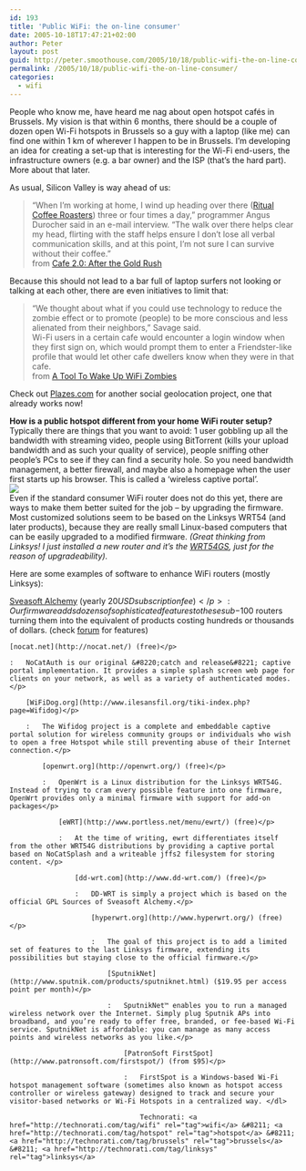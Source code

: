 ```yaml
---
id: 193
title: 'Public WiFi: the on-line consumer'
date: 2005-10-18T17:47:21+02:00
author: Peter
layout: post
guid: http://peter.smoothouse.com/2005/10/18/public-wifi-the-on-line-consumer/
permalink: /2005/10/18/public-wifi-the-on-line-consumer/
categories:
  - wifi
---
```

People who know me, have heard me nag about open hotspot cafés in Brussels. My vision is that within 6 months, there should be a couple of dozen open Wi-Fi hotspots in Brussels so a guy with a laptop (like me) can find one within 1 km of wherever I happen to be in Brussels. I&#8217;m developing an idea for creating a set-up that is interesting for the Wi-Fi end-users, the infrastructure owners (e.g. a bar owner) and the ISP (that&#8217;s the hard part). More about that later.

As usual, Silicon Valley is way ahead of us:

> &#8220;When I&#8217;m working at home, I wind up heading over there ([Ritual Coffee Roasters](http://ritualroasters.com/)) three or four times a day,&#8221; programmer Angus Durocher said in an e-mail interview. &#8220;The walk over there helps clear my head, flirting with the staff helps ensure I don&#8217;t lose all verbal communication skills, and at this point, I&#8217;m not sure I can survive without their coffee.&#8221;  
> from [Cafe 2.0: After the Gold Rush](http://www.wired.com/news/business/0,1367,69221,00.html?tw=wn_2culthead)

Because this should not lead to a bar full of laptop surfers not looking or talking at each other, there are even initiatives to limit that:

> &#8220;We thought about what if you could use technology to reduce the zombie effect or to promote (people) to be more conscious and less alienated from their neighbors,&#8221; Savage said.  
> Wi-Fi users in a certain cafe would encounter a login window when they first sign on, which would prompt them to enter a Friendster-like profile that would let other cafe dwellers know when they were in that cafe.  
> from [A Tool To Wake Up WiFi Zombies](http://www.wired.com/news/culture/0,1284,68056,00.html)

Check out [Plazes.com](http://www.plazes.com) for another social geolocation project, one that already works now!

**How is a public hotspot different from your home WiFi router setup?**  
Typically there are things that you want to avoid: 1 user gobbling up all the bandwidth with streaming video, people using BitTorrent (kills your upload bandwidth and as such your quality of service), people sniffing other people&#8217;s PCs to see if they can find a security hole. So you need bandwidth management, a better firewall, and maybe also a homepage when the user first starts up his browser. This is called a &#8216;wireless captive portal&#8217;.  
[<img border="0" src="http://images.amazon.com/images/P/B0001D3K8A.01._AA_SCMZZZZZZZ_.jpg" />](http://www.amazon.com/exec/obidos/redirect?path=ASIN/B0001D3K8A&link_code=as2&camp=1789&tag=bestdigital08-20&creative=9325)<img  src="http://www.assoc-amazon.com/e/ir?t=bestdigital08-20&#038;l=as2&#038;o=1&#038;a=B0001D3K8A" width="1" height="1" border="0" alt="" />  
Even if the standard consumer WiFi router does not do this yet, there are ways to make them better suited for the job &#8211; by upgrading the firmware. Most customized solutions seem to be based on the Linksys WRT54 (and later products), because they are really small Linux-based computers that can be easily upgraded to a modified firmware. _(Great thinking from Linksys! I just installed a new router and it&#8217;s the [WRT54GS](http://www.amazon.com/exec/obidos/redirect?path=ASIN/B0001D3K8A&link_code=as2&camp=1789&tag=bestdigital08-20&creative=9325), just for the reason of upgradeability)._

Here are some examples of software to enhance WiFi routers (mostly Linksys):

[Sveasoft Alchemy](http://www.sveasoft.com/) (yearly $20 USD subscription fee)</p> 
:   Our firmware adds dozens of sophisticated features to these sub-$100 routers turning them into the equivalent of products costing hundreds or thousands of dollars. (check [forum](http://www.sveasoft.com/modules/phpBB2/viewtopic.php?t=61) for features)</p> 
    
    [nocat.net](http://nocat.net/) (free)</p> 
    
    :   NoCatAuth is our original &#8220;catch and release&#8221; captive portal implementation. It provides a simple splash screen web page for clients on your network, as well as a variety of authenticated modes.</p> 
        
        [WiFiDog.org](http://www.ilesansfil.org/tiki-index.php?page=Wifidog)</p> 
        
        :   The Wifidog project is a complete and embeddable captive portal solution for wireless community groups or individuals who wish to open a free Hotspot while still preventing abuse of their Internet connection.</p> 
            
            [openwrt.org](http://openwrt.org/) (free)</p> 
            
            :   OpenWrt is a Linux distribution for the Linksys WRT54G. Instead of trying to cram every possible feature into one firmware, OpenWrt provides only a minimal firmware with support for add-on packages</p> 
                
                [eWRT](http://www.portless.net/menu/ewrt/) (free)</p> 
                
                :   At the time of writing, ewrt differentiates itself from the other WRT54G distributions by providing a captive portal based on NoCatSplash and a writeable jffs2 filesystem for storing content. </p> 
                    
                    [dd-wrt.com](http://www.dd-wrt.com/) (free)</p> 
                    
                    :   DD-WRT is simply a project which is based on the official GPL Sources of Sveasoft Alchemy.</p> 
                        
                        [hyperwrt.org](http://www.hyperwrt.org/) (free)</p> 
                        
                        :   The goal of this project is to add a limited set of features to the last Linksys firmware, extending its possibilities but staying close to the official firmware.</p> 
                            
                            [SputnikNet](http://www.sputnik.com/products/sputniknet.html) ($19.95 per access point per month)</p> 
                            
                            :   SputnikNet™ enables you to run a managed wireless network over the Internet. Simply plug Sputnik APs into broadband, and you’re ready to offer free, branded, or fee-based Wi-Fi service. SputnikNet is affordable: you can manage as many access points and wireless networks as you like.</p> 
                                
                                [PatronSoft FirstSpot](http://www.patronsoft.com/firstspot/) (from $95)</p> 
                                
                                :   FirstSpot is a Windows-based Wi-Fi hotspot management software (sometimes also known as hotspot access controller or wireless gateway) designed to track and secure your visitor-based networks or Wi-Fi Hotspots in a centralized way. </dl> 
                                    
                                    Technorati: <a href="http://technorati.com/tag/wifi" rel="tag">wifi</a> &#8211; <a href="http://technorati.com/tag/hotspot" rel="tag">hotspot</a> &#8211; <a href="http://technorati.com/tag/brussels" rel="tag">brussels</a> &#8211; <a href="http://technorati.com/tag/linksys" rel="tag">linksys</a>
